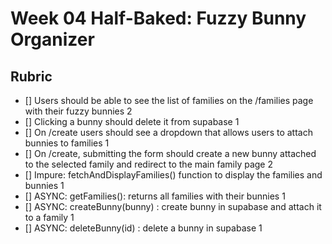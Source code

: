 # Week 04 Half-Baked: Fuzzy Bunny Organizer

## Rubric

-   [] Users should be able to see the list of families on the /families page with their fuzzy bunnies 2
-   [] Clicking a bunny should delete it from supabase 1
-   [] On /create users should see a dropdown that allows users to attach bunnies to families 1
-   [] On /create, submitting the form should create a new bunny attached to the selected family and redirect to the main family page 2
-   [] Impure: fetchAndDisplayFamilies() function to display the families and bunnies 1
-   [] ASYNC: getFamilies(): returns all families with their bunnies 1
-   [] ASYNC: createBunny(bunny) : create bunny in supabase and attach it to a family 1
-   [] ASYNC: deleteBunny(id) : delete a bunny in supabase 1
